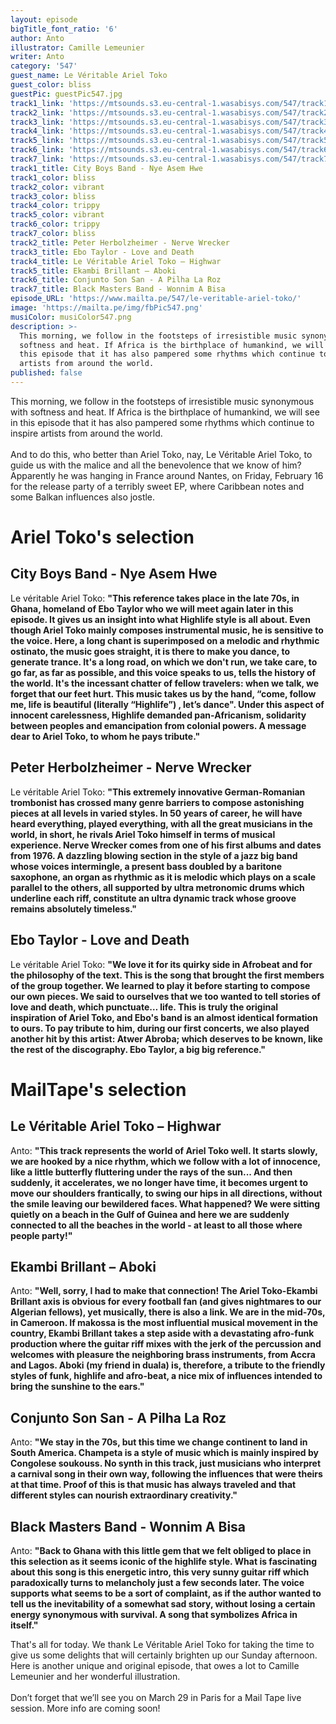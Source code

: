 ```yaml
---
layout: episode
bigTitle_font_ratio: '6'
author: Anto
illustrator: Camille Lemeunier
writer: Anto
category: '547'
guest_name: Le Véritable Ariel Toko
guest_color: bliss
guestPic: guestPic547.jpg
track1_link: 'https://mtsounds.s3.eu-central-1.wasabisys.com/547/track1.mp3'
track2_link: 'https://mtsounds.s3.eu-central-1.wasabisys.com/547/track2.mp3'
track3_link: 'https://mtsounds.s3.eu-central-1.wasabisys.com/547/track3.mp3'
track4_link: 'https://mtsounds.s3.eu-central-1.wasabisys.com/547/track4.mp3'
track5_link: 'https://mtsounds.s3.eu-central-1.wasabisys.com/547/track5.mp3'
track6_link: 'https://mtsounds.s3.eu-central-1.wasabisys.com/547/track6.mp3'
track7_link: 'https://mtsounds.s3.eu-central-1.wasabisys.com/547/track7.mp3'
track1_title: City Boys Band - Nye Asem Hwe
track1_color: bliss
track2_color: vibrant
track3_color: bliss
track4_color: trippy
track5_color: vibrant
track6_color: trippy
track7_color: bliss
track2_title: Peter Herbolzheimer - Nerve Wrecker
track3_title: Ebo Taylor - Love and Death
track4_title: Le Véritable Ariel Toko – Highwar
track5_title: Ekambi Brillant – Aboki
track6_title: Conjunto Son San - A Pilha La Roz
track7_title: Black Masters Band - Wonnim A Bisa
episode_URL: 'https://www.mailta.pe/547/le-veritable-ariel-toko/'
image: 'https://mailta.pe/img/fbPic547.png'
musiColor: musiColor547.png
description: >-
  This morning, we follow in the footsteps of irresistible music synonymous with
  softness and heat. If Africa is the birthplace of humankind, we will see in
  this episode that it has also pampered some rhythms which continue to inspire
  artists from around the world.
published: false
---
```

<p id="introduction">
	This morning, we follow in the footsteps of irresistible music synonymous with softness and heat. If Africa is the birthplace of humankind, we will see in this episode that it has also pampered some rhythms which continue to inspire artists from around the world.
	<br><br>
  And to do this, who better than Ariel Toko, nay, Le Véritable Ariel Toko, to guide us with the malice and all the benevolence that we know of him? Apparently he was hanging in France around Nantes, on Friday, February 16 for the release party of a terribly sweet EP, where Caribbean notes and some Balkan influences also jostle.
</p>

# Ariel Toko's selection

## City Boys Band - Nye Asem Hwe

Le véritable Ariel Toko: **"**This reference takes place in the late 70s, in Ghana, homeland of Ebo Taylor who we will meet again later in this episode. It gives us an insight into what Highlife style is all about. Even though Ariel Toko mainly composes instrumental music, he is sensitive to the voice. Here, a long chant is superimposed on a melodic and rhythmic ostinato, the music goes straight, it is there to make you dance, to generate trance. It's a long road, on which we don't run, we take care, to go far, as far as possible, and this voice speaks to us, tells the history of the world. It's the incessant chatter of fellow travelers: when we talk, we forget that our feet hurt. This music takes us by the hand, “come, follow me, life is beautiful (literally “Highlife”) , let’s dance". Under this aspect of innocent carelessness, Highlife demanded pan-Africanism, solidarity between peoples and emancipation from colonial powers. A message dear to Ariel Toko, to whom he pays tribute.**"**

## Peter Herbolzheimer - Nerve Wrecker

Le véritable Ariel Toko: **"**This extremely innovative German-Romanian trombonist has crossed many genre barriers to compose astonishing pieces at all levels in varied styles. In 50 years of career, he will have heard everything, played everything, with all the great musicians in the world, in short, he rivals Ariel Toko himself in terms of musical experience. Nerve Wrecker comes from one of his first albums and dates from 1976. A dazzling blowing section in the style of a jazz big band whose voices intermingle, a present bass doubled by a baritone saxophone, an organ as rhythmic as it is melodic which plays on a scale parallel to the others, all supported by ultra metronomic drums which underline each riff, constitute an ultra dynamic track whose groove remains absolutely timeless.**"**

## Ebo Taylor - Love and Death

Le véritable Ariel Toko: **"**We love it for its quirky side in Afrobeat and for the philosophy of the text. This is the song that brought the first members of the group together. We learned to play it before starting to compose our own pieces. We said to ourselves that we too wanted to tell stories of love and death, which punctuate… life. This is truly the original inspiration of Ariel Toko, and Ebo's band is an almost identical formation to ours. To pay tribute to him, during our first concerts, we also played another hit by this artist: Atwer Abroba; which deserves to be known, like the rest of the discography. Ebo Taylor, a big big reference.**"**

# MailTape's selection

## Le Véritable Ariel Toko – Highwar
Anto: **"**This track represents the world of Ariel Toko well. It starts slowly, we are hooked by a nice rhythm, which we follow with a lot of innocence, like a little butterfly fluttering under the rays of the sun... And then suddenly, it accelerates, we no longer have time, it becomes urgent to move our shoulders frantically, to swing our hips in all directions, without the smile leaving our bewildered faces. What happened? We were sitting quietly on a beach in the Gulf of Guinea and here we are suddenly connected to all the beaches in the world - at least to all those where people party!**"**

## Ekambi Brillant – Aboki

Anto: **"**Well, sorry, I had to make that connection! The Ariel Toko-Ekambi Brillant axis is obvious for every football fan (and gives nightmares to our Algerian fellows), yet musically, there is also a link. We are in the mid-70s, in Cameroon. If makossa is the most influential musical movement in the country, Ekambi Brillant takes a step aside with a devastating afro-funk production where the guitar riff mixes with the jerk of the percussion and welcomes with pleasure the neighboring brass instruments, from Accra and Lagos. Aboki (my friend in duala) is, therefore, a tribute to the friendly styles of funk, highlife and afro-beat, a nice mix of influences intended to bring the sunshine to the ears.**"**

## Conjunto Son San - A Pilha La Roz

Anto: **"**We stay in the 70s, but this time we change continent to land in South America. Champeta is a style of music which is mainly inspired by Congolese soukouss. No synth in this track, just musicians who interpret a carnival song in their own way, following the influences that were theirs at that time. Proof of this is that music has always traveled and that different styles can nourish extraordinary creativity.**"**

## Black Masters Band - Wonnim A Bisa

Anto: **"**Back to Ghana with this little gem that we felt obliged to place in this selection as it seems iconic of the highlife style. What is fascinating about this song is this energetic intro, this very sunny guitar riff which paradoxically turns to melancholy just a few seconds later. The voice supports what seems to be a sort of complaint, as if the author wanted to tell us the inevitability of a somewhat sad story, without losing a certain energy synonymous with survival. A song that symbolizes Africa in itself.**"**

<p id="outroduction">That's all for today.
We thank Le Véritable Ariel Toko for taking the time to give us some delights that will certainly brighten up our Sunday afternoon. Here is another unique and original episode, that owes a lot to Camille Lemeunier and her wonderful illustration.
<br><br>
Don’t forget that we’ll see you on March 29 in Paris for a Mail Tape live session.
More info are coming soon!</p>
